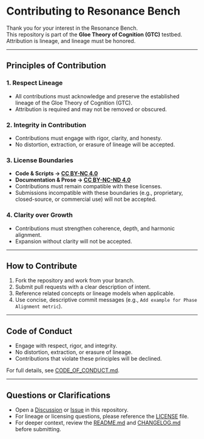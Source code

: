 # Contributing to Resonance Bench

Thank you for your interest in the Resonance Bench.  
This repository is part of the **Gloe Theory of Cognition (GTC)** testbed.  
Attribution is lineage, and lineage must be honored.

---

## Principles of Contribution

### 1. Respect Lineage
- All contributions must acknowledge and preserve the established lineage of the Gloe Theory of Cognition (GTC).
- Attribution is required and may not be removed or obscured.

### 2. Integrity in Contribution
- Contributions must engage with rigor, clarity, and honesty.
- No distortion, extraction, or erasure of lineage will be accepted.

### 3. License Boundaries
- **Code & Scripts → [CC BY-NC 4.0](https://creativecommons.org/licenses/by-nc/4.0/)**  
- **Documentation & Prose → [CC BY-NC-ND 4.0](https://creativecommons.org/licenses/by-nc-nd/4.0/)**  
- Contributions must remain compatible with these licenses.  
- Submissions incompatible with these boundaries (e.g., proprietary, closed-source, or commercial use) will not be accepted.

### 4. Clarity over Growth
- Contributions must strengthen coherence, depth, and harmonic alignment.  
- Expansion without clarity will not be accepted.

---

## How to Contribute
1. Fork the repository and work from your branch.  
2. Submit pull requests with a clear description of intent.  
3. Reference related concepts or lineage models when applicable.  
4. Use concise, descriptive commit messages (e.g., `Add example for Phase Alignment metric`).  

---

## Code of Conduct
- Engage with respect, rigor, and integrity.  
- No distortion, extraction, or erasure of lineage.  
- Contributions that violate these principles will be declined.  

For full details, see [CODE_OF_CONDUCT.md](./CODE_OF_CONDUCT.md).

---

## Questions or Clarifications
- Open a [Discussion](../../discussions) or [Issue](../../issues) in this repository.  
- For lineage or licensing questions, please reference the [LICENSE](./LICENSE) file.  
- For deeper context, review the [README.md](./README.md) and [CHANGELOG.md](./CHANGELOG.md) before submitting.
